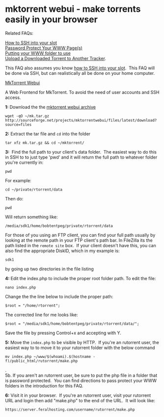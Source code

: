 mktorrent webui - make torrents easily in your browser
======================================================

Related FAQs:  
  
[How to SSH into your slot](https://www.feralhosting.com/faq/view?question=12)  
[Password Protect Your WWW Page(s)](https://www.feralhosting.com/faq/view?question=22)  
[Putting your WWW folder to use](https://www.feralhosting.com/faq/view?question=20)  
[Upload a Downloaded Torrent to Another Tracker](https://www.feralhosting.com/faq/view?question=26).  
  
This FAQ also assumes you know [how to SSH into your slot](https://www.feralhosting.com/faq/view?question=12).  This FAQ will be done via SSH, but can realistically all be done on your home computer.  
  
[MkTorrent Webui](http://sourceforge.net/projects/mktorrentwebui/)  
  
A Web Frontend for MkTorrent. To avoid the need of user accounts and SSH access.  
  
**1:** Download the the [mktorrent webui archive](http://sourceforge.net/projects/mktorrentwebui/files/latest/download?source=files)  
  

    wget -qO ~/mk.tar.gz http://sourceforge.net/projects/mktorrentwebui/files/latest/download?source=files

  
**2:** Extract the tar file and `cd` into the folder  
  

    tar xfz mk.tar.gz && cd ~/mktorrent/

  
**3:**  Find the full path to your client's data folder.  The easiest way to do this in SSH to to just type 'pwd' and it will return the full path to whatever folder you're currently in:  
  

    pwd

  
For example:  
  

    cd ~/private/rtorrent/data

  
Then do:  
  

    pwd

  
Will return something like:  
  

    /media/sdk1/home/bobtentpeg/private/rtorrent/data

  
For those of you using an FTP client, you can find your full path usually by looking at the remote path in your FTP client's path bar. In FileZilla its the path listed in the `remote site` box.  If your client doesn't have this, you can also find the appropriate DiskID, which in my example is:  
  

    sdk1

  
by going up two directories in the file listing  
  
**4:** Edit the index.php to include the proper root folder path. To edit the file:  
  

    nano index.php

  
Change the the line below to include the proper path:  
  

    $root = "/home/rtorrent";

  
The corrected line for me looks like:  
  

    $root = "/media/sdk1/home/bobtentpeg/private/rtorrent/data/";

  
Save the file by pressing Control+x and accepting with Y.  
  
**5:** Move the `index.php` to be visible by HTTP.  If you're an rutorrent user, the easiest way to to move it to your rutorrent folder with the below command  
  

    mv index.php ~/www/$(whoami).$(hostname -f)/public_html/rutorrent/make.php

  
.  
5b. If you aren't an rutorrent user, be sure to put the php file in a folder that is password protected.  You can find directions to pass protect your WWW folders in the introduction for this FAQ.  
  
**6:** Visit it in your browser.  If you're an rutorrent user, visit your rutorrent URL and login then add "make.php" to the end of the URL.  It will look like:  
  

    https://server.feralhosting.com/username/rutorrent/make.php

  
  

